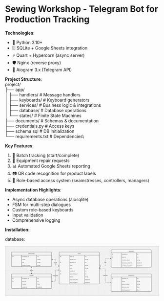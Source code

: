 # Sewing Workshop - Telegram Bot for Production Tracking

**Technologies**:
- 🐍 Python 3.10+
- 🗄️ SQLite + Google Sheets integration
- ⚡ Quart + Hypercorn (async server)
- 🛡️ Nginx (reverse proxy)
- 🧩 Aiogram 3.x (Telegram API)

**Project Structure**:\
project/\
├── app/\
│ ├── handlers/ # Message handlers\
│ ├── keyboards/ # Keyboard generators\
│ ├── services/ # Business logic & integrations\
│ ├── database/ # Database operations\
│ └── states/ # Finite State Machines\
├── documents/ # Schemas & documentation\
├── credentials.py # Access keys\
├── schema.sql # DB initialization\
└── requirements.txt # Dependencies\


**Key Features**:
1. 🧵 Batch tracking (start/complete)
2. 🔧 Equipment repair requests
3. 📊 Automated Google Sheets reporting
4. 📷 QR code recognition for product labels
5. 👥 Role-based access system (seamstresses, controllers, managers)

**Implementation Highlights**:
- Async database operations (aiosqlite)
- FSM for multi-step dialogues
- Custom role-based keyboards
- Input validation
- Comprehensive logging

**Installation**:

database:

![documents/db_schema.jpg](documents/db_schema.jpg)



